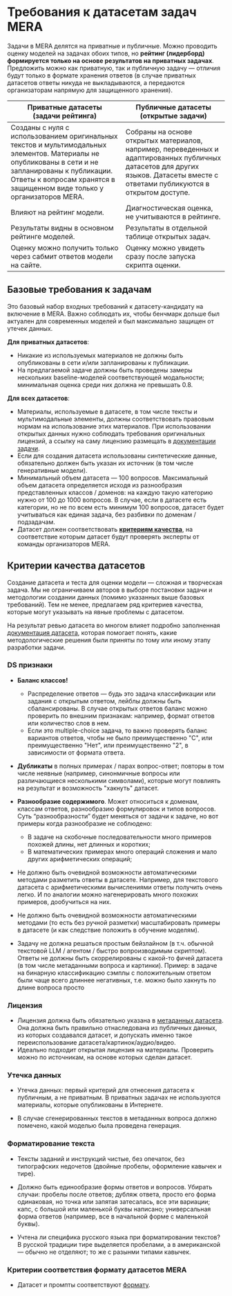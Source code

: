 # Требования к датасетам задач MERA

Задачи в MERA делятся на приватные и публичные. Можно проводить оценку моделей на задачах обоих типов, но **рейтинг (лидерборд) формируется только на основе результатов на приватных задачах**. Предложить можно как приватную, так и публичную задачу — отличия будут только в формате хранения ответов (в случае приватных датасетов ответы никуда не выкладываются, а передаются организаторам напрямую для защищенного хранения).

| **Приватные датасеты**<br>(задачи рейтинга) | **Публичные датасеты**<br> (открытые задачи) |
| -- | -- |
| Cозданы с нуля с использованием оригинальных текстов и мультимодальных элементов. Материалы не опубликованы в сети и не запланированы к публикации. Ответы к вопросам хранятся в защищенном виде только у организаторов MERA. | Cобраны на основе открытых материалов, например, переведенных и адаптированных публичных датасетов для других языков. Датасеты вместе с ответами публикуются в открытом доступе. |
| Влияют на рейтинг модели. | Диагностическая оценка, не учитываются в рейтинге. |
| Результаты видны в основном рейтинге моделей. | Результаты в отдельной таблице открытых задач. |
| Оценку можно получить только через сабмит ответов модели на сайте. | Оценку можно увидеть сразу после запуска скрипта оценки. |


## Базовые требования к задачам

Это базовый набор входных требований к датасету-кандидату на включение в MERA. Важно соблюдать их, чтобы бенчмарк дольше был актуален для современных моделей и был максимально защищен от утечек данных.

**Для приватных датасетов**:
- Никакие из используемых материалов не должны быть опубликованы в сети и/или запланированы к публикации.
- На предлагаемой задаче должны быть проведены замеры нескольких baseline-моделей соответствующей модальности; минимальная оценка среди них должна не превышать 0.8.

**Для всех датасетов**:
- Материалы, используемые в датасете, в том числе тексты и мультимодальные элементы, должны соответствовать правовым нормам на использование этих материалов. При использовании открытых данных нужно соблюдать требования оригинальных лицензий, а ссылку на саму лицензию размещать в [документации задачи](./dataset_formatting.md#метаданные-датасета-raw_dataset_metajson).
- Если для создания датасета использованы синтетические данные, обязательно должен быть указан их источник (в том числе генеративные модели).
- Минимальный объем датасета — 100 вопросов. Максимальный объем датасета определяется исходя из разнообразия представленных классов / доменов: на каждую такую категорию нужно от 100 до 1000 вопросов. В случае, если в датасете есть категории, но не по всем есть минимум 100 вопросов, датасет будет учитываться как единая задача, без разбивки по доменам / подзадачам.
- Датасет должен соответствовать [**критериям качества**](#критерии-качества-датасетов), на соответствие которым датасет будут проверять эксперты от команды организаторов MERA.


## Критерии качества датасетов

Создание датасета и теста для оценки модели — сложная и творческая задача. Мы не ограничиваем авторов в выборе постановки задачи и методологии создании данных (помимо указанных выше базовых требований). Тем не менее, предлагаем ряд критериев качества, которые могут указывать на явные проблемы с датасетом.

На результат ревью датасета во многом влияет подробно заполненная [документация датасета](./dataset_formatting.md#текстовые-описания-raw_readme_rumdи-raw_readme_enmd), которая помогает понять, какие методологические решения были приняты по тому или иному этапу разработки задачи.


### DS признаки

- **Баланс классов!**
    -  Распределение ответов — будь это задача классификации или задания с открытым ответом, лейблы должны быть сбалансированы. В случае открытых ответов баланс можно проверить по внешним признакам: например, формат ответов или количество слов в нем.
    -  Если это multiple-choice задача, то важно проверять баланс вариантов ответов, чтобы не было преимущественно "C", или преимущественно "Нет", или преимущественно "2", в зависимости от формата ответа.

-  **Дубликаты** в полных примерах / парах вопрос-ответ; повторы в том числе неявные (например, синонмичные вопросы или различающиеся несколькими символами), которые могут повлиять на результат и возможность "хакнуть" датасет.

- **Разнообразие содержимого**. Может относиться к доменам, классам ответов, разнообразию формулировок и типов вопросов. Суть “разнообразности” будет меняться от задачи к задаче, но вот примеры когда разнообразие не соблюдено:
    - В задаче на скобочные последовательности много примеров похожей длины, нет длинных и коротких;
    - В математических примерах много операций сложения и мало других арифметических операций;

- Не должно быть очевидной возможности автоматическими методами разметить ответы в датасете. Например, для текстового датасета с арифметическими вычислениями ответы получить очень легко. И по аналогии можно нагенерировать много похожих примеров, дообучиться на них.

- Не должно быть очевидной возможности автоматическими методами (то есть без ручной разметки) масштабировать примеры в датасете (и как следствие положить в обучение моделям).

- Задачу не должна решаться простым бейзлайном (в т.ч. обычной текстовой LLM / агентом / быстро вопроизводимым скриптом). Ответы не должны быть скоррелированы с какой-то фичей датасета (в том числе метаданными вопроса и картинки). Пример: в задаче на бинарную классификацию сэмплы с положительным ответом были чаще всего длиннее негативных, т.е. можно было хакнуть по длине вопроса просто


### Лицензия

- Лицензия должна быть обязательно указана в [метаданных датасета](./dataset_formatting.md#метаданные-датасета-raw_dataset_metajson). Она должна быть правильно отнаследована из публичных данных, из которых создавался датасет, и допускать именно такое переиспользование датасета/картинок/аудио/видео.
- Идеально подходит открытая лицензия на материалы. Проверить можно по источникам, на основе которых сделан датасет.


### Утечка данных

- Утечка данных: первый критерий для отнесения датасета к публичным, а не приватным. В приватных задачах не используются материалы, которые опубликованы в Интернете.

- В случае сгенерированных текстов в метаданных вопроса должно помечено, какой моделью была проведена генерация.


###  Форматирование текста

- Тексты заданий и инструкций чистые, без опечаток, без типографских недочетов (двойные пробелы, оформление кавычек и тире).

- Должно быть единообразие формы ответов и вопросов. Убирать случаи: пробелы после ответов; дубляж ответа, просто его форма одинаковая, но точка или запятая затесалась, все эти вариации; капс, с большой или маленькой буквы написано; универсальная форма ответов (например, все в начальной форме с маленькой буквы).

- Учтена ли специфика русского языка при форматировании текстов? В русской традиции тире выделяется пробелами, а в американской — обычно не отделяют; то же с разынми типами кавычек.


### Критерии соответствия формату датасетов MERA

- Датасет и промпты соответствуют [формату](dataset_formatting.md).
